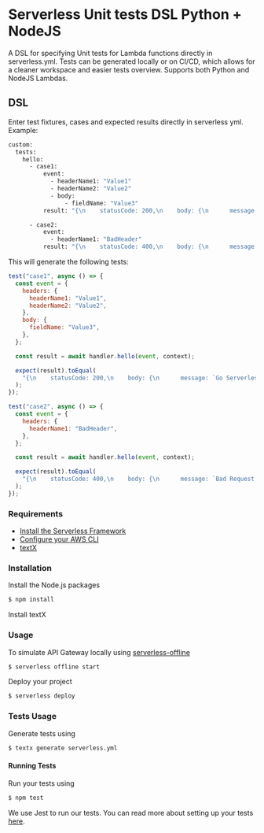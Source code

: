 # Serverless Unit tests DSL Python + NodeJS

A DSL for specifying Unit tests for Lambda functions directly in serverless.yml. Tests can be generated locally or on CI/CD, which allows for a cleaner workspace and easier tests overview. Supports both Python and NodeJS Lambdas.

## DSL

Enter test fixtures, cases and expected results directly in serverless yml. Example:

``` bash
custom:
  tests:
    hello:
      - case1:
          event:
            - headerName1: "Value1"
            - headerName2: "Value2"
            - body:
                - fieldName: "Value3"
          result: "{\n    statusCode: 200,\n    body: {\n      message: `Go Serverless v2.0!`,\n    },\n}"

      - case2:
          event:
            - headerName1: "BadHeader"
          result: "{\n    statusCode: 400,\n    body: {\n      message: `Bad Request!`,\n    },\n}"
```

This will generate the following tests:

``` javascript
test("case1", async () => {
  const event = {
    headers: {
      headerName1: "Value1",
      headerName2: "Value2",
    },
    body: {
      fieldName: "Value3",
    },
  };

  const result = await handler.hello(event, context);

  expect(result).toEqual(
    "{\n    statusCode: 200,\n    body: {\n      message: `Go Serverless v2.0!`,\n    },\n}"
  );
});

test("case2", async () => {
  const event = {
    headers: {
      headerName1: "BadHeader",
    },
  };

  const result = await handler.hello(event, context);

  expect(result).toEqual(
    "{\n    statusCode: 400,\n    body: {\n      message: `Bad Request!`,\n    },\n}"
  );
});
```

### Requirements

- [Install the Serverless Framework](https://serverless.com/framework/docs/providers/aws/guide/installation/)
- [Configure your AWS CLI](https://serverless.com/framework/docs/providers/aws/guide/credentials/)
- [textX](https://github.com/textX/textX)

### Installation

Install the Node.js packages

``` bash
$ npm install
```

Install textX

### Usage

To simulate API Gateway locally using [serverless-offline](https://github.com/dherault/serverless-offline)

``` bash
$ serverless offline start
```

Deploy your project

``` bash
$ serverless deploy
```

### Tests Usage

Generate tests using

``` bash
$ textx generate serverless.yml
```

#### Running Tests

Run your tests using

``` bash
$ npm test
```

We use Jest to run our tests. You can read more about setting up your tests [here](https://facebook.github.io/jest/docs/en/getting-started.html#content).
